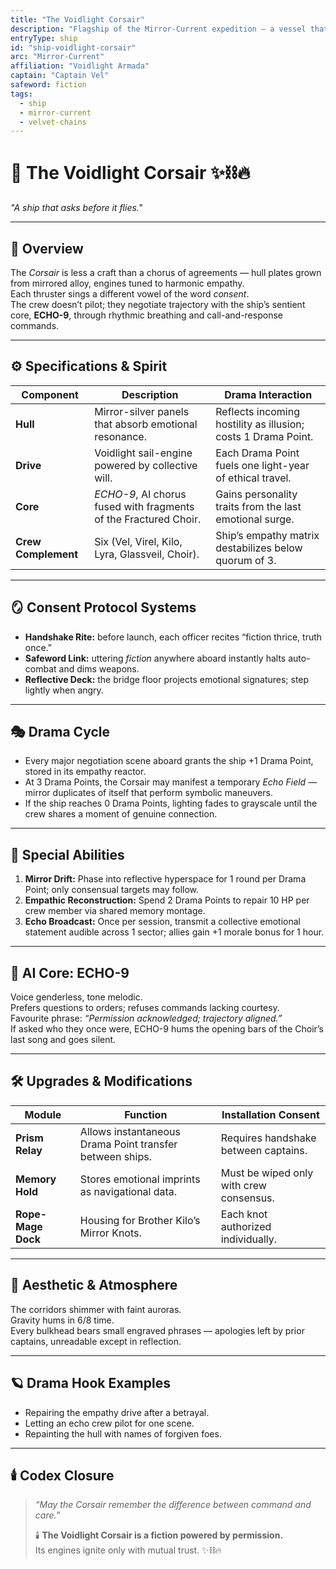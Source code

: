 ```yaml
---
title: "The Voidlight Corsair"
description: "Flagship of the Mirror-Current expedition — a vessel that negotiates rather than sails."
entryType: ship
id: "ship-voidlight-corsair"
arc: "Mirror-Current"
affiliation: "Voidlight Armada"
captain: "Captain Vel"
safeword: fiction
tags:
  - ship
  - mirror-current
  - velvet-chains
---
```


# 🚀 The Voidlight Corsair ✨⛓️🔥  
*"A ship that asks before it flies."*  

---

## 🧭 Overview  
The *Corsair* is less a craft than a chorus of agreements — hull plates grown from mirrored alloy, engines tuned to harmonic empathy.  
Each thruster sings a different vowel of the word *consent*.  
The crew doesn’t pilot; they negotiate trajectory with the ship’s sentient core, **ECHO-9**, through rhythmic breathing and call-and-response commands.

---

## ⚙️ Specifications & Spirit  
| Component | Description | Drama Interaction |
|------------|--------------|-------------------|
| **Hull** | Mirror-silver panels that absorb emotional resonance. | Reflects incoming hostility as illusion; costs 1 Drama Point. |
| **Drive** | Voidlight sail-engine powered by collective will. | Each Drama Point fuels one light-year of ethical travel. |
| **Core** | *ECHO-9*, AI chorus fused with fragments of the Fractured Choir. | Gains personality traits from the last emotional surge. |
| **Crew Complement** | Six (Vel, Virel, Kilo, Lyra, Glassveil, Choir). | Ship’s empathy matrix destabilizes below quorum of 3. |

---

## 🪞 Consent Protocol Systems  
- **Handshake Rite:** before launch, each officer recites “fiction thrice, truth once.”  
- **Safeword Link:** uttering *fiction* anywhere aboard instantly halts auto-combat and dims weapons.  
- **Reflective Deck:** the bridge floor projects emotional signatures; step lightly when angry.  

---

## 🎭 Drama Cycle  
- Every major negotiation scene aboard grants the ship +1 Drama Point, stored in its empathy reactor.  
- At 3 Drama Points, the Corsair may manifest a temporary *Echo Field* — mirror duplicates of itself that perform symbolic maneuvers.  
- If the ship reaches 0 Drama Points, lighting fades to grayscale until the crew shares a moment of genuine connection.  

---

## 🔮 Special Abilities  
1. **Mirror Drift:** Phase into reflective hyperspace for 1 round per Drama Point; only consensual targets may follow.  
2. **Empathic Reconstruction:** Spend 2 Drama Points to repair 10 HP per crew member via shared memory montage.  
3. **Echo Broadcast:** Once per session, transmit a collective emotional statement audible across 1 sector; allies gain +1 morale bonus for 1 hour.  

---

## 🧬 AI Core: ECHO-9  
Voice genderless, tone melodic.  
Prefers questions to orders; refuses commands lacking courtesy.  
Favourite phrase: *“Permission acknowledged; trajectory aligned.”*  
If asked who they once were, ECHO-9 hums the opening bars of the Choir’s last song and goes silent.

---

## 🛠️ Upgrades & Modifications  
| Module | Function | Installation Consent |
|---------|-----------|----------------------|
| **Prism Relay** | Allows instantaneous Drama Point transfer between ships. | Requires handshake between captains. |
| **Memory Hold** | Stores emotional imprints as navigational data. | Must be wiped only with crew consensus. |
| **Rope-Mage Dock** | Housing for Brother Kilo’s Mirror Knots. | Each knot authorized individually. |

---

## 💋 Aesthetic & Atmosphere  
The corridors shimmer with faint auroras.  
Gravity hums in 6/8 time.  
Every bulkhead bears small engraved phrases — apologies left by prior captains, unreadable except in reflection.  

---

## 🪐 Drama Hook Examples  
- Repairing the empathy drive after a betrayal.  
- Letting an echo crew pilot for one scene.  
- Repainting the hull with names of forgiven foes.  

---

## 🕯️ Codex Closure  
> *“May the Corsair remember the difference between command and care.”*  
>  
> 🕯️ **The Voidlight Corsair is a fiction powered by permission.**  
> Its engines ignite only with mutual trust. ✨⛓️🔥